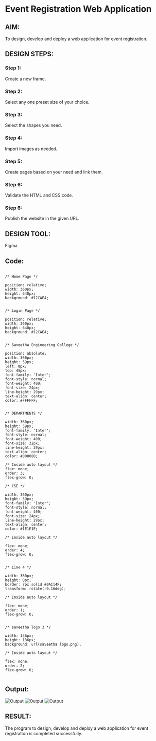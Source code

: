 # Event Registration Web Application

## AIM:
To design, develop and deploy a web application for event registration.

## DESIGN STEPS:

### Step 1:
Create a new frame.

### Step 2:
Select any one preset size of your choice.

### Step 3:
Select the shapes you need.

### Step 4:
Import images as needed.

### Step 5:
Create pages based on your need and link them.

### Step 6:

Validate the HTML and CSS code.

### Step 6:

Publish the website in the given URL.

## DESIGN TOOL:
Figma

## Code:
```

/* Home Page */

position: relative;
width: 360px;
height: 640px;
background: #12CAE4;


/* Login Page */

position: relative;
width: 360px;
height: 640px;
background: #12CAE4;


/* Saveetha Engineering College */

position: absolute;
width: 360px;
height: 59px;
left: 0px;
top: 45px;
font-family: 'Inter';
font-style: normal;
font-weight: 400;
font-size: 24px;
line-height: 29px;
text-align: center;
color: #FFFFFF;


/* DEPARTMENTS */

width: 360px;
height: 59px;
font-family: 'Inter';
font-style: normal;
font-weight: 400;
font-size: 32px;
line-height: 39px;
text-align: center;
color: #000000;

/* Inside auto layout */
flex: none;
order: 3;
flex-grow: 0;

/* CSE */

width: 360px;
height: 59px;
font-family: 'Inter';
font-style: normal;
font-weight: 400;
font-size: 24px;
line-height: 29px;
text-align: center;
color: #1E1E1E;

/* Inside auto layout */

flex: none;
order: 4;
flex-grow: 0;


/* Line 4 */

width: 360px;
height: 0px;
border: 7px solid #0A114F;
transform: rotate(-0.16deg);

/* Inside auto layout */

flex: none;
order: 1;
flex-grow: 0;


/* saveetha logo 3 */

width: 136px;
height: 136px;
background: url(saveetha logo.png);

/* Inside auto layout */

flex: none;
order: 2;
flex-grow: 0;


```
## Output:

![Output](./OUTA1.png)
![Output](./OUTA3.png)
![Output](./OUTA2.png)


## RESULT:
The program to design, develop and deploy a web application for event registration is completed successfully.
